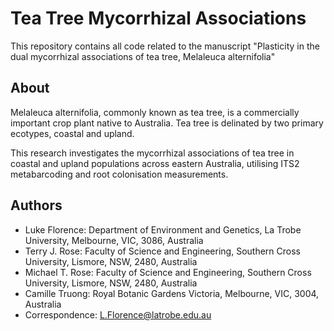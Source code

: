 # Tea Tree Mycorrhizal Associations

This repository contains all code related to the manuscript "Plasticity in the dual mycorrhizal associations of tea tree, Melaleuca alternifolia"

## About
Melaleuca alternifolia, commonly known as tea tree, is a commercially important crop plant native to Australia. Tea tree is delinated by two primary ecotypes, coastal and upland.

This research investigates the mycorrhizal associations of tea tree in coastal and upland populations across eastern Australia, utilising ITS2 metabarcoding and root colonisation measurements.

## Authors
- Luke Florence: Department of Environment and Genetics, La Trobe University, Melbourne, VIC, 3086, Australia
- Terry J. Rose: Faculty of Science and Engineering, Southern Cross University, Lismore, NSW, 2480, Australia
- Michael T. Rose: Faculty of Science and Engineering, Southern Cross University, Lismore, NSW, 2480, Australia
- Camille Truong: Royal Botanic Gardens Victoria, Melbourne, VIC, 3004, Australia
- Correspondence: L.Florence@latrobe.edu.au
